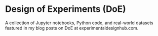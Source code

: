 # Design of Experiments (DoE)
A collection of Jupyter notebooks, Python code, and real-world datasets featured in my blog posts on DoE at experimentaldesignhub.com.
